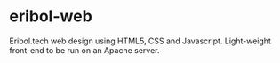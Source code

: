 # eribol-web
Eribol.tech web design using HTML5, CSS and Javascript. Light-weight front-end to be run on an Apache server.
